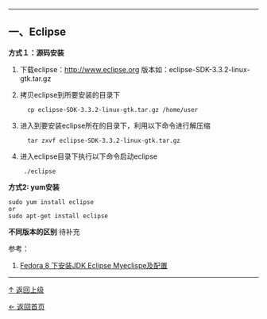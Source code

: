 


---
## 一、Eclipse

**方式１：源码安装**

1. 下载eclipse：http://www.eclipse.org 版本如：eclipse-SDK-3.3.2-linux-gtk.tar.gz
2. 拷贝eclipse到所要安装的目录下

         cp eclipse-SDK-3.3.2-linux-gtk.tar.gz /home/user

3. 进入到要安装eclipse所在的目录下，利用以下命令进行解压缩

         tar zxvf eclipse-SDK-3.3.2-linux-gtk.tar.gz

4. 进入eclipse目录下执行以下命令启动eclipse

        ./eclipse


**方式2: yum安装**

```
sudo yum install eclipse
or
sudo apt-get install eclipse
```

**不同版本的区别**
待补充


参考：

1. [Fedora 8 下安装JDK Eclipse Myeclispe及配置](http://www.programgo.com/article/68903173007/;jsessionid=55FF87DFECE0DB21AE05FE8E17B95FD8)

----
[↑ 返回上级](https://github.com/asin929/linux-software/blob/master/Program-Software/Program-Software.md)

[← 返回首页](https://github.com/asin929/linux-software)
